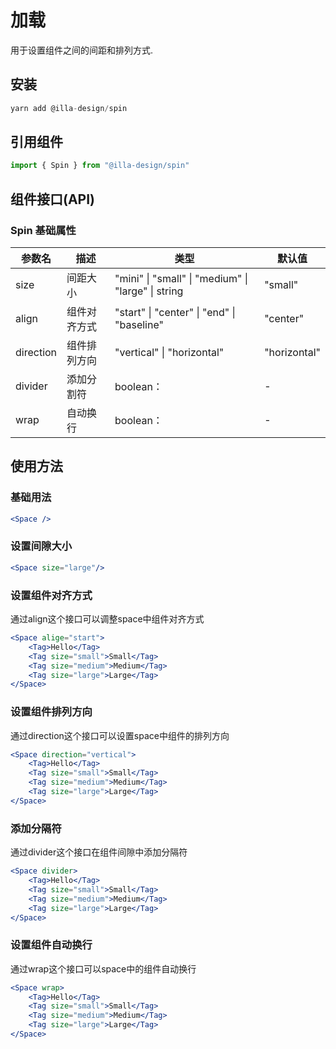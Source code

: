 # 加载

用于设置组件之间的间距和排列方式.

## 安装

```jsx
yarn add @illa-design/spin
```

## 引用组件

```jsx
import { Spin } from "@illa-design/spin"
```

## 组件接口(API)

### Spin 基础属性

| 参数名    | 描述         | 类型                                               | 默认值       |
| --------- | ------------ | -------------------------------------------------- | ------------ |
| size      | 间距大小     | "mini" \| "small" \| "medium" \| "large" \| string         | "small"        |
| align     | 组件对齐方式 | "start" \| "center" \| "end" \| "baseline" | "center"     |
| direction | 组件排列方向 |  "vertical" \| "horizontal"                | "horizontal" |
| divider   | 添加分割符   | boolean：                                          | -        |
| wrap      | 自动换行     | boolean：                                          | -        |

## 使用方法

### 基础用法

```jsx
<Space />
```

### 设置间隙大小

```jsx
<Space size="large"/>
```

### 设置组件对齐方式

通过align这个接口可以调整space中组件对齐方式

```jsx
<Space alige="start">
	<Tag>Hello</Tag>
	<Tag size="small">Small</Tag>
	<Tag size="medium">Medium</Tag>
	<Tag size="large">Large</Tag>
</Space>
```

### 设置组件排列方向

通过direction这个接口可以设置space中组件的排列方向

```jsx
<Space direction="vertical">
	<Tag>Hello</Tag>
	<Tag size="small">Small</Tag>
	<Tag size="medium">Medium</Tag>
	<Tag size="large">Large</Tag>
</Space>
```

### 添加分隔符

通过divider这个接口在组件间隙中添加分隔符

```jsx
<Space divider>
	<Tag>Hello</Tag>
	<Tag size="small">Small</Tag>
	<Tag size="medium">Medium</Tag>
	<Tag size="large">Large</Tag>
</Space>
```

### 设置组件自动换行

通过wrap这个接口可以space中的组件自动换行

```jsx
<Space wrap>
	<Tag>Hello</Tag>
	<Tag size="small">Small</Tag>
	<Tag size="medium">Medium</Tag>
	<Tag size="large">Large</Tag>
</Space>
```
